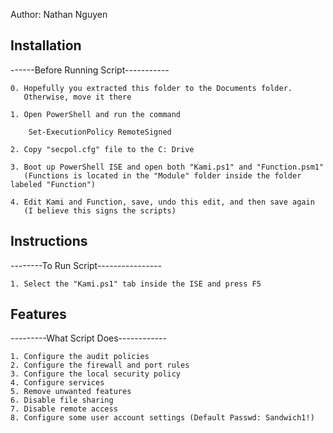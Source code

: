 Author: Nathan Nguyen

## Installation

------Before Running Script-----------

	0. Hopefully you extracted this folder to the Documents folder.
	   Otherwise, move it there
	
	1. Open PowerShell and run the command
	
		Set-ExecutionPolicy RemoteSigned
	
	2. Copy "secpol.cfg" file to the C: Drive
	
	3. Boot up PowerShell ISE and open both "Kami.ps1" and "Function.psm1"
	   (Functions is located in the "Module" folder inside the folder labeled "Function")
	
	4. Edit Kami and Function, save, undo this edit, and then save again
	   (I believe this signs the scripts)

## Instructions 

--------To Run Script----------------

	1. Select the "Kami.ps1" tab inside the ISE and press F5

 ## Features

---------What Script Does------------

	1. Configure the audit policies
	2. Configure the firewall and port rules
	3. Configure the local security policy
	4. Configure services
	5. Remove unwanted features
	6. Disable file sharing
	7. Disable remote access
	8. Configure some user account settings (Default Passwd: Sandwich1!)
